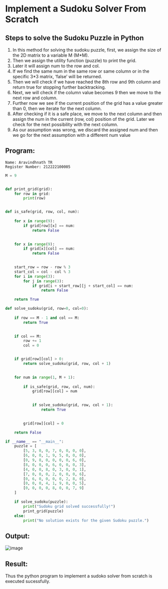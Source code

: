 # Implement a Sudoku Solver From Scratch
## Steps to solve the Sudoku Puzzle in Python
<ol>
  <li>In this method for solving the sudoku puzzle, first, we assign the size of the 2D matrix to a variable M (M*M).</li>
 <li>Then we assign the utility function (puzzle) to print the grid.</li>
<li>Later it will assign num to the row and col.</li>
<li>If we find the same num in the same row or same column or in the specific 3*3 matrix, ‘false’ will be returned.</li>
<li>Then we will check if we have reached the 8th row and 9th column and return true for stopping further backtracking.</li>
<li>Next, we will check if the column value becomes 9 then we move to the next row and column.</li>
<li>Further now we see if the current position of the grid has a value greater than 0, then we iterate for the next column.</li>
<li>After checking if it is a safe place, we move to the next column and then assign the num in the current (row, col) position of the grid. Later we check for the next possibility with the next column.</li>
<li>As our assumption was wrong, we discard the assigned num and then we go for the next assumption with a different num value</li>
</ol>

## Program:
```
Name: Aravindhnath TR
Register Number: 212222100005
```
```python
M = 9


def print_grid(grid):
    for row in grid:
        print(row)


def is_safe(grid, row, col, num):
    
    for x in range(9):
        if grid[row][x] == num:
            return False

    
    for x in range(9):
        if grid[x][col] == num:
            return False

    
    start_row = row - row % 3
    start_col = col - col % 3
    for i in range(3):
        for j in range(3):
            if grid[i + start_row][j + start_col] == num:
                return False

    return True

def solve_sudoku(grid, row=0, col=0):
    
    if row == M - 1 and col == M:
        return True

    
    if col == M:
        row += 1
        col = 0


    if grid[row][col] > 0:
        return solve_sudoku(grid, row, col + 1)

    
    for num in range(1, M + 1):
        
        if is_safe(grid, row, col, num):
            grid[row][col] = num

            
            if solve_sudoku(grid, row, col + 1):
                return True

        
        grid[row][col] = 0

    return False

if __name__ == "__main__":
    puzzle = [
        [5, 3, 0, 0, 7, 0, 0, 0, 0],
        [6, 0, 0, 1, 9, 5, 0, 0, 0],
        [0, 9, 8, 0, 0, 0, 0, 6, 0],
        [8, 0, 0, 0, 6, 0, 0, 0, 3],
        [4, 0, 0, 8, 0, 3, 0, 0, 1],
        [7, 0, 0, 0, 2, 0, 0, 0, 6],
        [0, 6, 0, 0, 0, 0, 2, 8, 0],
        [0, 0, 0, 4, 1, 9, 0, 0, 5],
        [0, 0, 0, 0, 8, 0, 0, 7, 9]
    ]

    if solve_sudoku(puzzle):
        print("Sudoku grid solved successfully!")
        print_grid(puzzle)
    else:
        print("No solution exists for the given Sudoku puzzle.")
```

## Output:

![image](https://github.com/user-attachments/assets/e18ffc40-9ab3-49aa-b200-19584cb1ac3e)

## Result:
Thus the python program to implement a sudoko solver from scratch is executed sucessfully.
